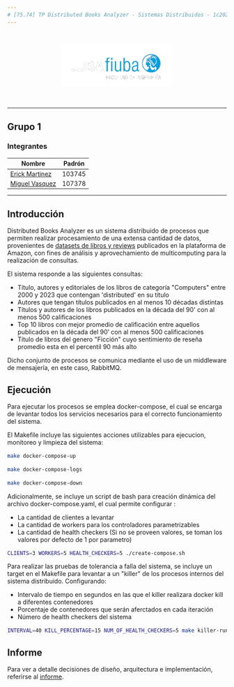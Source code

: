 ```yaml
---
# [75.74] TP Distributed Books Analyzer - Sistemas Distribuidos - 1c2024
---
```


<br>
<p align="center">
  <img src="https://raw.githubusercontent.com/MiguelV5/MiguelV5/main/misc/logofiubatransparent_partialwhite.png" width="50%"/>
</p>
<br>

---

## Grupo 1

### Integrantes

| Nombre                                        | Padrón |
| --------------------------------------------- | ------ |
| [Erick Martinez](https://github.com/erick12m) | 103745 |
| [Miguel Vasquez](https://github.com/MiguelV5) | 107378 |

---

## Introducción

Distributed Books Analyzer es un sistema distribuido de procesos que permiten realizar procesamiento de una extensa cantidad de datos, provenientes de [datasets de libros y reviews](https://www.kaggle.com/datasets/mohamedbakhet/amazon-books-reviews) publicados en la plataforma de Amazon, con fines de análisis y aprovechamiento de multicomputing para la realización de consultas.

El sistema responde a las siguientes consultas:

- Título, autores y editoriales de los libros de categoría "Computers" entre 2000 y 2023 que contengan 'distributed' en su título
- Autores que tengan títulos publicados en al menos 10 décadas distintas
- Títulos y autores de los libros publicados en la década del 90' con al menos 500 calificaciones
- Top 10 libros con mejor promedio de calificación entre aquellos publicados en la década del 90’ con al menos 500 calificaciones
- Título de libros del genero "Ficción" cuyo sentimiento de reseña promedio esta en el percentil 90 más alto

Dicho conjunto de procesos se comunica mediante el uso de un middleware de mensajería, en este caso, RabbitMQ.

## Ejecución

Para ejecutar los procesos se emplea docker-compose, el cual se encarga de levantar todos los servicios necesarios para el correcto funcionamiento del sistema.

El Makefile incluye las siguientes acciones utilizables para ejecucion, monitoreo y limpieza del sistema:

```bash
make docker-compose-up
```

```bash
make docker-compose-logs
```

```bash
make docker-compose-down
```

Adicionalmente, se incluye un script de bash para creación dinámica del archivo docker-compose.yaml, el cual permite configurar :

- La cantidad de clientes a levantar
- La cantidad de workers para los controladores parametrizables
- La cantidad de health checkers
  (Si no se proveen valores, se toman los valores por defecto de 1 por parametro)

```bash
CLIENTS=3 WORKERS=5 HEALTH_CHECKERS=5 ./create-compose.sh
```

Para realizar las pruebas de tolerancia a falla del sistema, se incluye un target en el Makefile para levantar a un "killer" de los procesos internos del sistema distribuido. Configurando:

- Intervalo de tiempo en segundos en las que el killer realizara docker kill a diferentes contenedores
- Porcentaje de contenedores que serán aferctados en cada iteración
- Número de health checkers del sistema

```bash
INTERVAL=40 KILL_PERCENTAGE=15 NUM_OF_HEALTH_CHECKERS=5 make killer-run
```

## Informe

Para ver a detalle decisiones de diseño, arquitectura e implementación, referirse al [informe](https://github.com/erick12m/distributed-books-analyzer/blob/main/informe.pdf).
